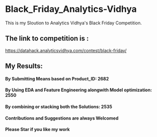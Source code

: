 # Black_Friday_Analytics-Vidhya
This is my Sloution to Analytics Vidhya's Black Friday Competition.
## The link to competition is :
https://datahack.analyticsvidhya.com/contest/black-friday/
## My Results:
#### By Submitting Means based on Product_ID: 2682
#### By Using EDA and Feature Engineering alongwith Model optimization: 2550
#### By combining or stacking both the Solutions: 2535


#### Contributions and Suggestions are always Welcomed
#### Please Star if you like my work
